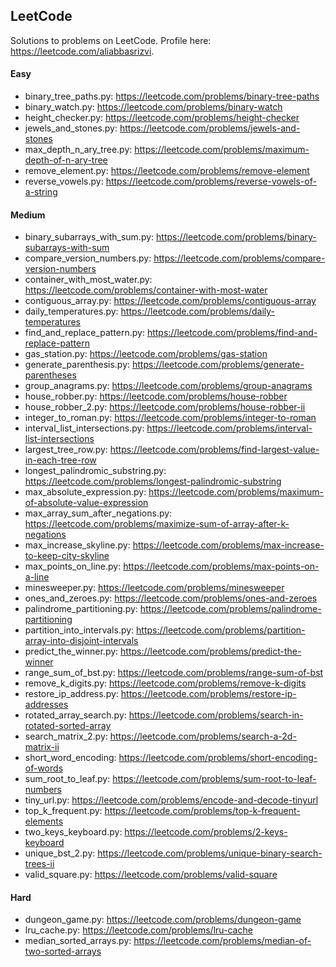 ## LeetCode

Solutions to problems on LeetCode. Profile here: https://leetcode.com/aliabbasrizvi.

#### Easy
- binary_tree_paths.py: https://leetcode.com/problems/binary-tree-paths
- binary_watch.py: https://leetcode.com/problems/binary-watch
- height_checker.py: https://leetcode.com/problems/height-checker
- jewels_and_stones.py: https://leetcode.com/problems/jewels-and-stones
- max_depth_n_ary_tree.py: https://leetcode.com/problems/maximum-depth-of-n-ary-tree
- remove_element.py: https://leetcode.com/problems/remove-element
- reverse_vowels.py: https://leetcode.com/problems/reverse-vowels-of-a-string

#### Medium
- binary_subarrays_with_sum.py: https://leetcode.com/problems/binary-subarrays-with-sum
- compare_version_numbers.py: https://leetcode.com/problems/compare-version-numbers
- container_with_most_water.py: https://leetcode.com/problems/container-with-most-water
- contiguous_array.py: https://leetcode.com/problems/contiguous-array
- daily_temperatures.py: https://leetcode.com/problems/daily-temperatures
- find_and_replace_pattern.py: https://leetcode.com/problems/find-and-replace-pattern
- gas_station.py: https://leetcode.com/problems/gas-station
- generate_parenthesis.py: https://leetcode.com/problems/generate-parentheses
- group_anagrams.py: https://leetcode.com/problems/group-anagrams
- house_robber.py: https://leetcode.com/problems/house-robber
- house_robber_2.py: https://leetcode.com/problems/house-robber-ii
- integer_to_roman.py: https://leetcode.com/problems/integer-to-roman
- interval_list_intersections.py: https://leetcode.com/problems/interval-list-intersections
- largest_tree_row.py: https://leetcode.com/problems/find-largest-value-in-each-tree-row
- longest_palindromic_substring.py: https://leetcode.com/problems/longest-palindromic-substring
- max_absolute_expression.py: https://leetcode.com/problems/maximum-of-absolute-value-expression
- max_array_sum_after_negations.py: https://leetcode.com/problems/maximize-sum-of-array-after-k-negations
- max_increase_skyline.py: https://leetcode.com/problems/max-increase-to-keep-city-skyline
- max_points_on_line.py: https://leetcode.com/problems/max-points-on-a-line
- minesweeper.py: https://leetcode.com/problems/minesweeper
- ones_and_zeroes.py: https://leetcode.com/problems/ones-and-zeroes
- palindrome_partitioning.py: https://leetcode.com/problems/palindrome-partitioning
- partition_into_intervals.py: https://leetcode.com/problems/partition-array-into-disjoint-intervals
- predict_the_winner.py: https://leetcode.com/problems/predict-the-winner
- range_sum_of_bst.py: https://leetcode.com/problems/range-sum-of-bst
- remove_k_digits.py: https://leetcode.com/problems/remove-k-digits
- restore_ip_address.py: https://leetcode.com/problems/restore-ip-addresses
- rotated_array_search.py: https://leetcode.com/problems/search-in-rotated-sorted-array
- search_matrix_2.py: https://leetcode.com/problems/search-a-2d-matrix-ii
- short_word_encoding: https://leetcode.com/problems/short-encoding-of-words
- sum_root_to_leaf.py: https://leetcode.com/problems/sum-root-to-leaf-numbers
- tiny_url.py: https://leetcode.com/problems/encode-and-decode-tinyurl
- top_k_frequent.py: https://leetcode.com/problems/top-k-frequent-elements
- two_keys_keyboard.py: https://leetcode.com/problems/2-keys-keyboard
- unique_bst_2.py: https://leetcode.com/problems/unique-binary-search-trees-ii
- valid_square.py: https://leetcode.com/problems/valid-square

#### Hard
- dungeon_game.py: https://leetcode.com/problems/dungeon-game
- lru_cache.py: https://leetcode.com/problems/lru-cache
- median_sorted_arrays.py: https://leetcode.com/problems/median-of-two-sorted-arrays